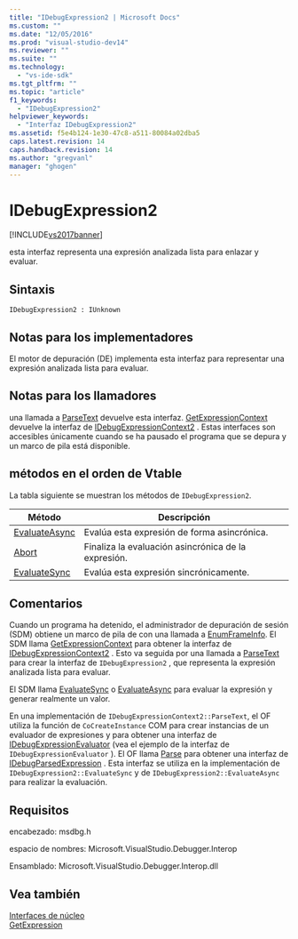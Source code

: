 ```yaml
---
title: "IDebugExpression2 | Microsoft Docs"
ms.custom: ""
ms.date: "12/05/2016"
ms.prod: "visual-studio-dev14"
ms.reviewer: ""
ms.suite: ""
ms.technology: 
  - "vs-ide-sdk"
ms.tgt_pltfrm: ""
ms.topic: "article"
f1_keywords: 
  - "IDebugExpression2"
helpviewer_keywords: 
  - "Interfaz IDebugExpression2"
ms.assetid: f5e4b124-1e30-47c8-a511-80084a02dba5
caps.latest.revision: 14
caps.handback.revision: 14
ms.author: "gregvanl"
manager: "ghogen"
---
```

# IDebugExpression2
[!INCLUDE[vs2017banner](../../../code-quality/includes/vs2017banner.md)]

esta interfaz representa una expresión analizada lista para enlazar y evaluar.  
  
## Sintaxis  
  
```  
IDebugExpression2 : IUnknown  
```  
  
## Notas para los implementadores  
 El motor de depuración \(DE\) implementa esta interfaz para representar una expresión analizada lista para evaluar.  
  
## Notas para los llamadores  
 una llamada a [ParseText](../../../extensibility/debugger/reference/idebugexpressioncontext2-parsetext.md) devuelve esta interfaz.  [GetExpressionContext](../../../extensibility/debugger/reference/idebugstackframe2-getexpressioncontext.md) devuelve la interfaz de [IDebugExpressionContext2](../../../extensibility/debugger/reference/idebugexpressioncontext2.md) .  Estas interfaces son accesibles únicamente cuando se ha pausado el programa que se depura y un marco de pila está disponible.  
  
## métodos en el orden de Vtable  
 La tabla siguiente se muestran los métodos de `IDebugExpression2`.  
  
|Método|Descripción|  
|------------|-----------------|  
|[EvaluateAsync](../../../extensibility/debugger/reference/idebugexpression2-evaluateasync.md)|Evalúa esta expresión de forma asincrónica.|  
|[Abort](../../../extensibility/debugger/reference/idebugexpression2-abort.md)|Finaliza la evaluación asincrónica de la expresión.|  
|[EvaluateSync](../../../extensibility/debugger/reference/idebugexpression2-evaluatesync.md)|Evalúa esta expresión sincrónicamente.|  
  
## Comentarios  
 Cuando un programa ha detenido, el administrador de depuración de sesión \(SDM\) obtiene un marco de pila de con una llamada a [EnumFrameInfo](../../../extensibility/debugger/reference/idebugthread2-enumframeinfo.md).  El SDM llama [GetExpressionContext](../../../extensibility/debugger/reference/idebugstackframe2-getexpressioncontext.md) para obtener la interfaz de [IDebugExpressionContext2](../../../extensibility/debugger/reference/idebugexpressioncontext2.md) .  Esto va seguida por una llamada a [ParseText](../../../extensibility/debugger/reference/idebugexpressioncontext2-parsetext.md) para crear la interfaz de `IDebugExpression2` , que representa la expresión analizada lista para evaluar.  
  
 El SDM llama [EvaluateSync](../../../extensibility/debugger/reference/idebugexpression2-evaluatesync.md) o [EvaluateAsync](../../../extensibility/debugger/reference/idebugexpression2-evaluateasync.md) para evaluar la expresión y generar realmente un valor.  
  
 En una implementación de `IDebugExpressionContext2::ParseText`, el OF utiliza la función de `CoCreateInstance` COM para crear instancias de un evaluador de expresiones y para obtener una interfaz de [IDebugExpressionEvaluator](../../../extensibility/debugger/reference/idebugexpressionevaluator.md) \(vea el ejemplo de la interfaz de `IDebugExpressionEvaluator` \).  El OF llama [Parse](../../../extensibility/debugger/reference/idebugexpressionevaluator-parse.md) para obtener una interfaz de [IDebugParsedExpression](../../../extensibility/debugger/reference/idebugparsedexpression.md) .  Esta interfaz se utiliza en la implementación de `IDebugExpression2::EvaluateSync` y de `IDebugExpression2::EvaluateAsync` para realizar la evaluación.  
  
## Requisitos  
 encabezado: msdbg.h  
  
 espacio de nombres: Microsoft.VisualStudio.Debugger.Interop  
  
 Ensamblado: Microsoft.VisualStudio.Debugger.Interop.dll  
  
## Vea también  
 [Interfaces de núcleo](../../../extensibility/debugger/reference/core-interfaces.md)   
 [GetExpression](../../../extensibility/debugger/reference/idebugexpressionevaluationcompleteevent2-getexpression.md)